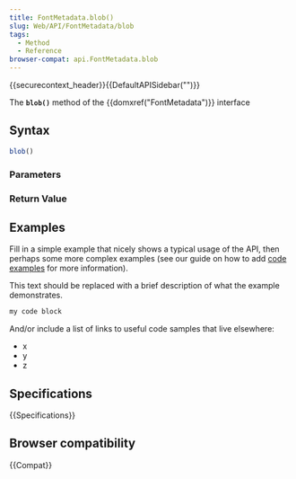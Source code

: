 ```yaml
---
title: FontMetadata.blob()
slug: Web/API/FontMetadata/blob
tags:
  - Method
  - Reference
browser-compat: api.FontMetadata.blob
---
```

{{securecontext_header}}{{DefaultAPISidebar("")}}

The **`blob()`** method of the {{domxref("FontMetadata")}} interface 

## Syntax

```js
blob()
```

### Parameters



### Return Value



## Examples

Fill in a simple example that nicely shows a typical usage of the API, then perhaps some more complex examples (see our guide on how to add [code examples](/en-US/docs/MDN/Contribute/Structures/Code_examples) for more information).

This text should be replaced with a brief description of what the example demonstrates.

```js
my code block
```

And/or include a list of links to useful code samples that live elsewhere:

*   x
*   y
*   z

## Specifications

{{Specifications}}

## Browser compatibility

{{Compat}}

